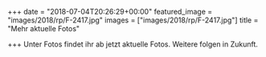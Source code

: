 +++
date = "2018-07-04T20:26:29+00:00"
featured_image = "images/2018/rp/F-2417.jpg"
images = ["images/2018/rp/F-2417.jpg"]
title = "Mehr aktuelle Fotos"

+++
Unter Fotos findet ihr ab jetzt aktuelle Fotos. Weitere folgen in Zukunft.
